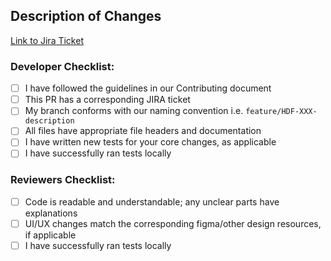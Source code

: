 <!-- You can erase any parts of this template not applicable to your Pull Request. -->
## Description of Changes
<!-- Enter description of changes here. -->

[Link to Jira Ticket](https://halodao.atlassian.net/browse/HDF-)


### Developer Checklist:

* [ ] I have followed the guidelines in our Contributing document
* [ ] This PR has a corresponding JIRA ticket
* [ ] My branch conforms with our naming convention i.e. `feature/HDF-XXX-description`
* [ ] All files have appropriate file headers and documentation
* [ ] I have written new tests for your core changes, as applicable
* [ ] I have successfully ran tests locally

### Reviewers Checklist:
* [ ] Code is readable and understandable; any unclear parts have explanations 
* [ ] UI/UX changes match the corresponding figma/other design resources, if applicable
* [ ] I have successfully ran tests locally
